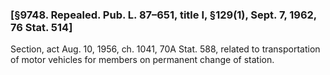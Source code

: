 ### [§9748. Repealed. Pub. L. 87–651, title I, §129(1), Sept. 7, 1962, 76 Stat. 514] ###

Section, act Aug. 10, 1956, ch. 1041, 70A Stat. 588, related to transportation of motor vehicles for members on permanent change of station.